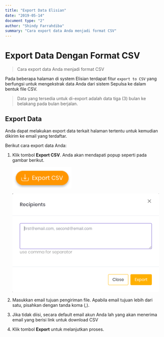 ```yaml
---
title: "Export Data Elisian"
date: "2019-05-14"
document type: "2" 
author: "Shindy Farrahdiba"
summary: "Cara export data Anda menjadi format CSV"
---
```


# **Export Data Dengan Format CSV**

> Cara export data Anda menjadi format CSV

Pada beberapa halaman di system Elisian terdapat fitur `export to CSV` yang berfungsi untuk mengekstrak data Anda dari sistem Sepulsa ke dalam bentuk file CSV.

> Data yang tersedia untuk di-export adalah data tiga (3) bulan ke belakang pada bulan berjalan.

## **Export Data**

Anda dapat melakukan export data terkait halaman tertentu untuk kemudian dikirim ke email yang terdaftar.

Berikut cara export data Anda:

1. Klik tombol **Export CSV**. Anda akan mendapati popup seperti pada gambar berikut.

    ![Button Export Data](./image-user-manual/elisian-button-export.png)


    ![Pop Up Export CSV](./image-user-manual/elisian-pop-up-export-csv.png)



2. Masukkan email tujuan pengiriman file. Apabila email tujuan lebih dari satu, pisahkan dengan tanda koma (,).
3. Jika tidak diisi, secara default email akun Anda lah yang akan menerima email yang berisi link untuk download CSV
4. Klik tombol **Export** untuk melanjutkan proses.